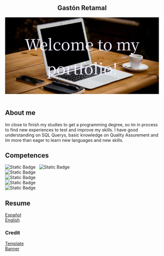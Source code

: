 <h2 align="center">
  Gastón Retamal<br/>  
</h2>
<div align="center">
  <img alt="Demo" src="./Banner.png" />
</div>

<br/>

<center>

<!--[![forthebadge](https://forthebadge.com/images/badges/built-with-love.svg)](https://forthebadge.com) &nbsp;
[![forthebadge](https://forthebadge.com/images/badges/made-with-javascript.svg)](https://forthebadge.com) &nbsp;
[![forthebadge](https://forthebadge.com/images/badges/open-source.svg)](https://forthebadge.com) &nbsp;
![GitHub Repo stars](https://img.shields.io/github/stars/soumyajit4419/Portfolio?color=red&logo=github&style=for-the-badge) &nbsp;
![GitHub forks](https://img.shields.io/github/forks/soumyajit4419/Portfolio?color=red&logo=github&style=for-the-badge)
-->
</center>

## About me

Im close to finish my studies to get a programming degree, so im in process to find new experiences to test and improve my skills. 
I have good understanding on SQL Querys, basic knowledge on Quality Assurement and Im more than eager to learn new languages and new skills.

## Competences

<img alt="Static Badge" src="https://img.shields.io/badge/angularjs-red?style=for-the-badge&logo=angular&logoColor=white&logoSize=auto&labelColor=black"> &nbsp;
<img alt="Static Badge" src="https://img.shields.io/badge/javascript-red?style=for-the-badge&logo=javascript&logoColor=white&logoSize=auto&labelColor=black">
<br/>
<img alt="Static Badge" src="https://img.shields.io/badge/TypeScript-red?style=for-the-badge&logo=typescript&logoColor=white&logoSize=auto&labelColor=black">
<br/>
<img alt="Static Badge" src="https://img.shields.io/badge/C%23-red?style=for-the-badge&logo=dotnet&logoSize=auto&labelColor=black">
<br/>
<img alt="Static Badge" src="https://img.shields.io/badge/SQL-red?style=for-the-badge&logo=mysql&logoColor=white&logoSize=auto&labelColor=black">
<br/>
<img alt="Static Badge" src="https://img.shields.io/badge/html-red?style=for-the-badge&logo=html5&logoColor=white&logoSize=auto&labelColor=black">


## Resume

[Español](https://drive.google.com/file/d/19iDlkg2djLKqa_K_OLTrhkcWOA5FKmID/view?usp=sharing)
<br/>
[English](https://drive.google.com/file/d/19iDlkg2djLKqa_K_OLTrhkcWOA5FKmID/view?usp=sharing)


### Credit  
[Template](https://github.com/soumyajit4419/Portfolio)
<br/>
[Banner](https://banner.godori.dev/)
